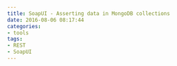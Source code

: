```yaml
---
title: SoapUI - Asserting data in MongoDB collections
date: 2016-08-06 08:17:44
categories:
- tools
tags:
- REST
- SoapUI
---
```


